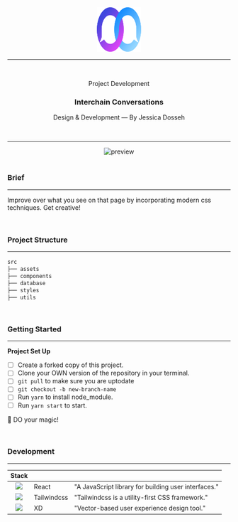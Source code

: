 <div align="center">
  <img src="./src/assets/Logo_Converse.svg" width="100" height="100" />
  
  <hr />
  
  <br/>
  <p> Project Development </p>
  <h3> Interchain Conversations </h3>
  <p> Design & Development — By Jessica Dosseh </p>
  <br/>
</div>

<hr/>

<div align="center">
  <img src="./src/assets/converse-ii.gif" alt="preview" />
</div>

<br/>

### Brief
___

Improve over what you see on that page by incorporating modern css techniques. Get creative!

<br/>

### Project Structure 
___

```
src
├── assets
├── components
├── database
├── styles
├── utils
```

<br/>

### Getting Started 
___
**Project Set Up**

- [ ] Create a forked copy of this project.
- [ ] Clone your OWN version of the repository in your terminal.
- [ ] `git pull` to make sure you are uptodate
- [ ] `git checkout -b new-branch-name`
- [ ] Run `yarn` to install node_module.
- [ ] Run `yarn start` to start.

:rocket: DO your magic!

<br/>

### Development
___

| <div align="left"> Stack </div> |      |      |
| ------------------------------- | ---- | ---- |
| <div align="center"> <img src="https://cdn.auth0.com/blog/react-js/react.png" width="30" /> </div>| React | "A JavaScript library for building user interfaces." |
| <div align="center"> <img src="https://www.markusantonwolf.com/media/pages/blog/tailwind-css/265298487-1596675041/tailwind-css-logo.svg" width="30" /> </div>| Tailwindcss | "Tailwindcss is a utility-first CSS framework." |
| <div align="center"> <img src="https://play-lh.googleusercontent.com/kaox1VteLsWAuNxPxhm8t4llaoyFhxzDjo9g4Hdf92bKdT_Sn6Yrdku6rApuc5ktirw" width="30"/> </div>| XD | "Vector-based user experience design tool." |



